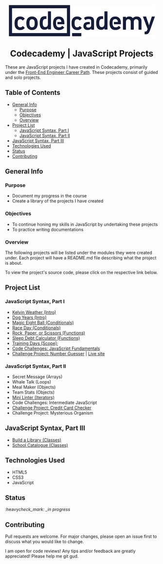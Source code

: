 <p align="center">
  <img src="./codecademy_logo.png" align="center"/>
</p>

<h1 align="center">Codecademy | JavaScript Projects</h1>

These are JavaScript projects I have created in Codecademy, primarily under the [Front-End Engineer Career Path](https://www.codecademy.com/learn/paths/front-end-engineer-career-path). These projects consist of guided and solo projects.

## Table of Contents <!-- omit in toc -->
- [General Info](#general-info)
  - [Purpose](#purpose)
  - [Objectives](#objectives)
  - [Overview](#overview)
- [Project List](#project-list)
  - [JavaScript Syntax, Part I](#javascript-syntax-part-i)
  - [JavaScript Syntax, Part II](#javascript-syntax-part-ii)
- [JavaScript Syntax, Part III](#javascript-syntax-part-iii)
- [Technologies Used](#technologies-used)
- [Status](#status)
- [Contributing](#contributing)

## General Info

### Purpose

- Document my progress in the course
- Create a library of the projects I have created

### Objectives

- To continue honing my skills in JavaScript by undertaking these projects
- To practice writing documentations

### Overview

The following projects will be listed under the modules they were created under. Each project will have a README.md file describing what the project is about.

To view the project's source code, please click on the respective link below.

## Project List

### JavaScript Syntax, Part I

- [Kelvin Weather (Intro)](https://github.com/vivian-mca/JavaScript-Codecademy-Projects/tree/gh-pages/Kelvin%20Weather)
- [Dog Years (Intro)](https://github.com/vivian-mca/JavaScript-Codecademy-Projects/tree/gh-pages/Dog%20Years)
- [Magic Eight Ball (Conditionals)](https://github.com/vivian-mca/JavaScript-Codecademy-Projects/tree/gh-pages/Magic%20Eight%20Ball)
- [Race Day (Conditionals)](https://github.com/vivian-mca/JavaScript-Codecademy-Projects/tree/gh-pages/Race%20Day)
- [Rock, Paper, or Scissors (Functions)](https://github.com/vivian-mca/JavaScript-Codecademy-Projects/tree/gh-pages/Rock%2C%20Paper%2C%20or%20Scissors)
- [Sleep Debt Calculator (Functions)](https://github.com/vivian-mca/JavaScript-Codecademy-Projects/tree/gh-pages/Sleep%20Debt%20Calculator)
- [Training Days (Scope)](https://github.com/vivian-mca/JavaScript-Codecademy-Projects/tree/gh-pages/Training%20Days);
- [Code Challenges: JavaScript Fundamentals](https://github.com/vivian-mca/javascript-codecademy-projects/tree/gh-pages/Code%20Challenges%20-%20JavaScript%20Fundamentals)
- [Challenge Project: Number Guesser](https://github.com/vivian-mca/JavaScript-Codecademy-Projects/tree/gh-pages/Number%20Guesser) | [Live site](https://vivian-mca.github.io/javascript-codecademy-projects/Number%20Guesser/)

### JavaScript Syntax, Part II

- Secret Message (Arrays)
- Whale Talk (Loops)
- Meal Maker (Objects)
- Team Stats (Objects)
- [Mini Linter (Iterators)](https://github.com/vivian-mca/JavaScript-Codecademy-Projects/tree/gh-pages/Mini%20Linter)
- Code Challenges: Intermediate JavaScript
- [Challenge Project: Credit Card Checker](https://github.com/vivian-mca/javascript-codecademy-projects/tree/gh-pages/Credit%20Card%20Checker)
- Challenge Project: Mysterious Organism

## JavaScript Syntax, Part III

- [Build a Library (Classes)](https://github.com/vivian-mca/JavaScript-Codecademy-Projects/tree/gh-pages/Build%20a%20Library)
- [School Catalogue (Classes)](https://github.com/vivian-mca/JavaScript-Codecademy-Projects/tree/gh-pages/School%20Catalogue)

## Technologies Used

- HTML5
- CSS3
- JavaScript

## Status

:heavy*check_mark: \_in progress*

## Contributing

Pull requests are welcome. For major changes, please open an issue first to discuss what you would like to change.

I am open for code reviews! Any tips and/or feedback are greatly appreciated! Please help me git gud.
